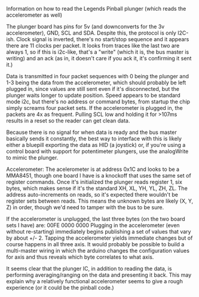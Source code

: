 Information on how to read the Legends Pinball plunger (which reads the accelerometer as well)

The plunger board has pins for 5v (and downconverts for the 3v accelerometer), GND, SCL and SDA.
Despite this, the protocol is only I2C-ish. Clock signal is inverted, there's no start/stop sequence
and it appears there are 11 clocks per packet. It looks from traces like the last two are always 1, so
if this is i2c-like, that's a "write" (which it is, the bus master is writing) and an ack (as in, it doesn't care if you ack it, it's confirming it sent it.)

Data is transmitted in four packet sequences with 0 being the plunger and 1-3 being the data from the accelerometer, which should probably be left plugged in, since values are still sent even if it's disconnected, but the plunger waits longer to update position.
Speed appears to be standard mode i2c, but there's no address or command bytes, from startup
the chip simply screams four packet sets. If the accelerometer is plugged in, the packets are 4x as
frequent. Pulling SCL low and holding it for >107ms results in a reset so the reader can get clean 
data.

Because there is no signal for when data is ready and the bus master basically sends it constantly, the best way to interface with this is likely either a bluepill exporting the data as HID (a joystick) or, if you're using a control board with support for potentimeter plungers, use the analogWrite to mimic the plunger.

Accelerometer:
The acelerometer is at address 0x1C and looks to be a MMA8451, though one board I have is a knockoff that uses the same set of register commands. Once it's initialized the plunger reads register 1, six bytes, which makes sense if it's the standard XH, XL, YH, YL, ZH, ZL.
The address auto-increments on reads, so it's expected there wouldn't be register sets between reads. This means the unknown bytes
are likely (X, Y, Z) in order, though we'd need to tamper with the bus to be sure.

If the accelerometer is unplugged, the last three bytes (on the two board sets I have) are:
00FE 0000 0000
Plugging in the accelerometer (even without re-starting) immediately begins publishing a set of values that vary by about +/- 2. Tapping the accelerometer yields immediate changes but of course happens in all three axis. It would probably be possible to build a multi-master wiring in which the arduino changes the configuration values for axis and thus reveals which byte correlates to what axis. 

It seems clear that the plunger IC, in addition to reading the data, is performing averaging/ranging on the data and presenting it back. This may explain why a relatively functional accelerometer seems to give a rough experience (or it could be the pinball code.)

